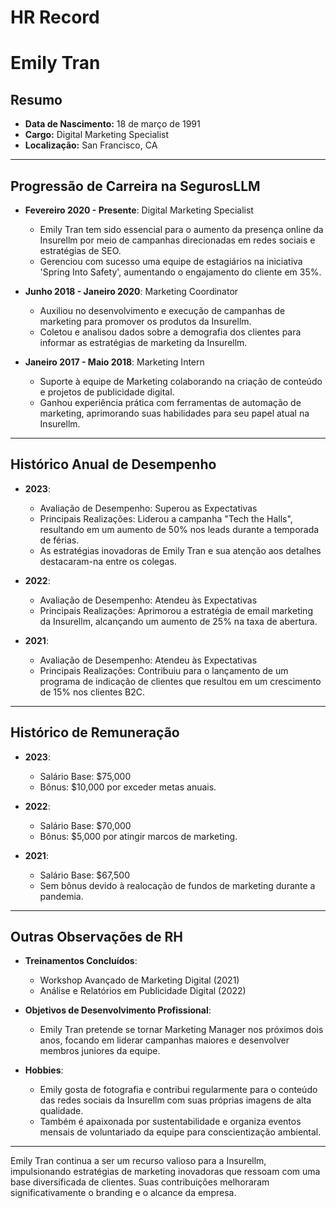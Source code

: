 # HR Record

# Emily Tran

## Resumo
- **Data de Nascimento:** 18 de março de 1991  
- **Cargo:** Digital Marketing Specialist  
- **Localização:** San Francisco, CA  

---

## Progressão de Carreira na SegurosLLM
- **Fevereiro 2020 - Presente**: Digital Marketing Specialist  
   - Emily Tran tem sido essencial para o aumento da presença online da Insurellm por meio de campanhas direcionadas em redes sociais e estratégias de SEO.
   - Gerenciou com sucesso uma equipe de estagiários na iniciativa 'Spring Into Safety', aumentando o engajamento do cliente em 35%.

- **Junho 2018 - Janeiro 2020**: Marketing Coordinator  
  - Auxiliou no desenvolvimento e execução de campanhas de marketing para promover os produtos da Insurellm.
  - Coletou e analisou dados sobre a demografia dos clientes para informar as estratégias de marketing da Insurellm.

- **Janeiro 2017 - Maio 2018**: Marketing Intern  
  - Suporte à equipe de Marketing colaborando na criação de conteúdo e projetos de publicidade digital.
  - Ganhou experiência prática com ferramentas de automação de marketing, aprimorando suas habilidades para seu papel atual na Insurellm.

---

## Histórico Anual de Desempenho
- **2023**:  
  - Avaliação de Desempenho: Superou as Expectativas  
  - Principais Realizações: Liderou a campanha "Tech the Halls", resultando em um aumento de 50% nos leads durante a temporada de férias. 
  - As estratégias inovadoras de Emily Tran e sua atenção aos detalhes destacaram-na entre os colegas.

- **2022**:  
  - Avaliação de Desempenho: Atendeu às Expectativas  
  - Principais Realizações: Aprimorou a estratégia de email marketing da Insurellm, alcançando um aumento de 25% na taxa de abertura.

- **2021**:  
  - Avaliação de Desempenho: Atendeu às Expectativas  
  - Principais Realizações: Contribuiu para o lançamento de um programa de indicação de clientes que resultou em um crescimento de 15% nos clientes B2C.

---

## Histórico de Remuneração
- **2023**:  
  - Salário Base: $75,000  
  - Bônus: $10,000 por exceder metas anuais.

- **2022**:  
  - Salário Base: $70,000  
  - Bônus: $5,000 por atingir marcos de marketing.

- **2021**:  
  - Salário Base: $67,500  
  - Sem bônus devido à realocação de fundos de marketing durante a pandemia.

---

## Outras Observações de RH
- **Treinamentos Concluídos**:  
  - Workshop Avançado de Marketing Digital (2021)  
  - Análise e Relatórios em Publicidade Digital (2022)

- **Objetivos de Desenvolvimento Profissional**:  
  - Emily Tran pretende se tornar Marketing Manager nos próximos dois anos, focando em liderar campanhas maiores e desenvolver membros juniores da equipe.

- **Hobbies**:  
  - Emily gosta de fotografia e contribui regularmente para o conteúdo das redes sociais da Insurellm com suas próprias imagens de alta qualidade.
  - Também é apaixonada por sustentabilidade e organiza eventos mensais de voluntariado da equipe para conscientização ambiental. 

---

Emily Tran continua a ser um recurso valioso para a Insurellm, impulsionando estratégias de marketing inovadoras que ressoam com uma base diversificada de clientes. Suas contribuições melhoraram significativamente o branding e o alcance da empresa.
